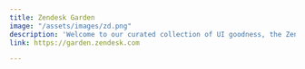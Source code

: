 ```yaml
---
title: Zendesk Garden
image: "/assets/images/zd.png"
description: 'Welcome to our curated collection of UI goodness, the Zendesk Garden. '
link: https://garden.zendesk.com

---
```

